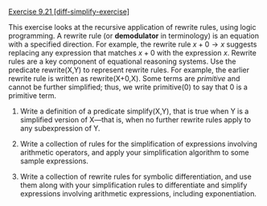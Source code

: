 [Exercise 9.21 \[diff-simplify-exercise\]](9-21/)

This exercise looks at the recursive
application of rewrite rules, using logic programming. A rewrite rule
(or **demodulator** in terminology) is an
equation with a specified direction. For example, the rewrite rule
$x+0 \rightarrow x$ suggests replacing any expression that matches $x+0$
with the expression $x$. Rewrite rules are a key component of equational
reasoning systems. Use the predicate rewrite(X,Y) to
represent rewrite rules. For example, the earlier rewrite rule is
written as rewrite(X+0,X). Some terms are
*primitive* and cannot be further simplified; thus, we
write primitive(0) to say that 0 is a primitive term.

1.  Write a definition of a predicate simplify(X,Y), that
    is true when Y is a simplified version of
    X—that is, when no further rewrite rules apply to any
    subexpression of Y.

2.  Write a collection of rules for the simplification of expressions
    involving arithmetic operators, and apply your simplification
    algorithm to some sample expressions.

3.  Write a collection of rewrite rules for symbolic differentiation,
    and use them along with your simplification rules to differentiate
    and simplify expressions involving arithmetic expressions,
    including exponentiation.
